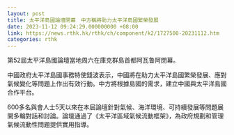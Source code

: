 ```yaml
---
layout: post
title: 太平洋島國論壇閉幕　中方稱將助力太平洋島國繁榮發展
date: 2023-11-12 09:24:29.000000000 +08:00
link: https://news.rthk.hk/rthk/ch/component/k2/1727500-20231112.htm
categories: rthk
---
```


第52屆太平洋島國論壇當地周六在庫克群島首都阿瓦鲁阿閉幕。

中國政府太平洋島國事務特使錢波表示，中國將在助力太平洋島國繁榮發展、應對氣候變化等問題上作出有效行動。中方將根據島國的需求，建立中國與太平洋島國合作平台。

600多名與會人士5天以來在本屆論壇針對氣候、海洋環境、可持續發展等問題展開多輪對話和討論。論壇通過了《太平洋區域氣候流動框架》，為政府規劃和管理氣候流動性問題提供實用指導。
